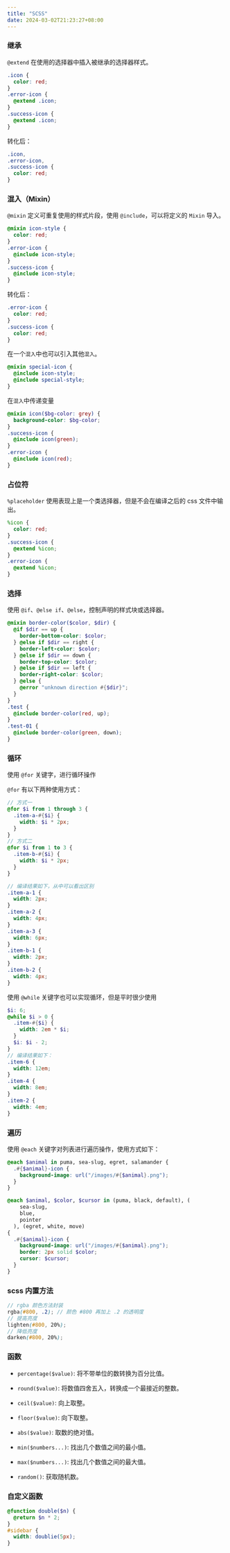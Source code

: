 ```yaml
---
title: "SCSS"
date: 2024-03-02T21:23:27+08:00
---
```


### 继承

`@extend` 在使用的选择器中插入被继承的选择器样式。

```scss
.icon {
  color: red;
}
.error-icon {
  @extend .icon;
}
.success-icon {
  @extend .icon;
}
```

转化后：

```css
.icon,
.error-icon,
.success-icon {
  color: red;
}
```

### 混入（Mixin）

`@mixin` 定义可重复使用的样式片段，使用 `@include`，可以将定义的 `Mixin` 导入。

```scss
@mixin icon-style {
  color: red;
}
.error-icon {
  @include icon-style;
}
.success-icon {
  @include icon-style;
}
```

转化后：

```scss
.error-icon {
  color: red;
}
.success-icon {
  color: red;
}
```

在一个`混入`中也可以引入其他`混入`。

```scss
@mixin special-icon {
  @include icon-style;
  @include special-style;
}
```

在`混入`中传递变量

```scss
@mixin icon($bg-color: grey) {
  background-color: $bg-color;
}
.success-icon {
  @include icon(green);
}
.error-icon {
  @include icon(red);
}
```

### 占位符

`%placeholder` 使用表现上是一个类选择器，但是不会在编译之后的 css 文件中输出。

```scss
%icon {
  color: red;
}
.success-icon {
  @extend %icon;
}
.error-icon {
  @extend %icon;
}
```

### 选择

使用 `@if`、`@else if`、`@else`，控制声明的样式块或选择器。

```scss
@mixin border-color($color, $dir) {
  @if $dir == up {
    border-bottom-color: $color;
  } @else if $dir == right {
    border-left-color: $color;
  } @else if $dir == down {
    border-top-color: $color;
  } @else if $dir == left {
    border-right-color: $color;
  } @else {
    @error "unknown direction #{$dir}";
  }
}
.test {
  @include border-color(red, up);
}
.test-01 {
  @include border-color(green, down);
}
```

### 循环

使用 `@for` 关键字，进行循环操作

`@for` 有以下两种使用方式：

```scss
// 方式一
@for $i from 1 through 3 {
  .item-a-#{$i} {
    width: $i * 2px;
  }
}
// 方式二
@for $i from 1 to 3 {
  .item-b-#{$i} {
    width: $i * 2px;
  }
}

// 编译结果如下，从中可以看出区别
.item-a-1 {
  width: 2px;
}
.item-a-2 {
  width: 4px;
}
.item-a-3 {
  width: 6px;
}
.item-b-1 {
  width: 2px;
}
.item-b-2 {
  width: 4px;
}
```

使用 `@while` 关键字也可以实现循环，但是平时很少使用

```scss
$i: 6;
@while $i > 0 {
  .item-#{$i} {
    width: 2em * $i;
  }
  $i: $i - 2;
}
// 编译结果如下：
.item-6 {
  width: 12em;
}
.item-4 {
  width: 8em;
}
.item-2 {
  width: 4em;
}
```

### 遍历

使用 `@each` 关键字对列表进行遍历操作，使用方式如下：

```scss
@each $animal in puma, sea-slug, egret, salamander {
  .#{$animal}-icon {
    background-image: url("/images/#{$animal}.png");
  }
}

@each $animal, $color, $cursor in (puma, black, default), (
    sea-slug,
    blue,
    pointer
  ), (egret, white, move)
{
  .#{$animal}-icon {
    background-image: url("/images/#{$animal}.png");
    border: 2px solid $color;
    cursor: $cursor;
  }
}
```

### scss 内置方法

```scss
// rgba 颜色方法封装
rgba(#800, .2); // 颜色 #800 再加上 .2 的透明度
// 提高亮度
lighten(#800, 20%);
// 降低亮度
darken(#800, 20%);
```

### 函数

- `percentage($value)`: 将不带单位的数转换为百分比值。

- `round($value)`: 将数值四舍五入，转换成一个最接近的整数。

- `ceil($value)`: 向上取整。

- `floor($value)`: 向下取整。

- `abs($value)`: 取数的绝对值。

- `min($numbers...)`: 找出几个数值之间的最小值。

- `max($numbers...)`: 找出几个数值之间的最大值。

- `random()`: 获取随机数。

### 自定义函数

```scss
@function double($n) {
  @return $n * 2;
}
#sidebar {
  width: doublie(5px);
}
```
